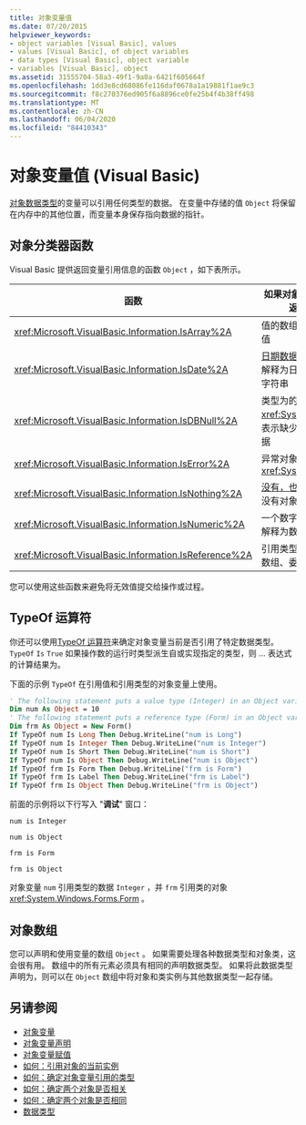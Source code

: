 ```yaml
---
title: 对象变量值
ms.date: 07/20/2015
helpviewer_keywords:
- object variables [Visual Basic], values
- values [Visual Basic], of object variables
- data types [Visual Basic], object variable
- variables [Visual Basic], object
ms.assetid: 31555704-58a3-49f1-9a0a-6421f605664f
ms.openlocfilehash: 1dd3e8cd68086fe116daf0678a1a19881f1ae9c3
ms.sourcegitcommit: f8c270376ed905f6a8896ce0fe25b4f4b38ff498
ms.translationtype: MT
ms.contentlocale: zh-CN
ms.lasthandoff: 06/04/2020
ms.locfileid: "84410343"
---
```

# <a name="object-variable-values-visual-basic"></a>对象变量值 (Visual Basic)
[对象数据类型](../../../language-reference/data-types/object-data-type.md)的变量可以引用任何类型的数据。 在变量中存储的值 `Object` 将保留在内存中的其他位置，而变量本身保存指向数据的指针。  
  
## <a name="object-classifier-functions"></a>对象分类器函数  
 Visual Basic 提供返回变量引用信息的函数 `Object` ，如下表所示。  
  
|函数|如果对象变量引用，则返回 True|  
|--------------|---------------------------------------------------|  
|<xref:Microsoft.VisualBasic.Information.IsArray%2A>|值的数组，而不是单个值|  
|<xref:Microsoft.VisualBasic.Information.IsDate%2A>|[日期数据类型](../../../language-reference/data-types/date-data-type.md)值，或可解释为日期和时间值的字符串|  
|<xref:Microsoft.VisualBasic.Information.IsDBNull%2A>|类型为的对象 <xref:System.DBNull> ，表示缺少或不存在的数据|  
|<xref:Microsoft.VisualBasic.Information.IsError%2A>|异常对象，派生自<xref:System.Exception>|  
|<xref:Microsoft.VisualBasic.Information.IsNothing%2A>|[没有，也就是说](../../../language-reference/nothing.md)，当前没有对象赋给变量|  
|<xref:Microsoft.VisualBasic.Information.IsNumeric%2A>|一个数字，或者一个可解释为数字的字符串。|  
|<xref:Microsoft.VisualBasic.Information.IsReference%2A>|引用类型（如字符串、数组、委托或类类型）|  
  
 您可以使用这些函数来避免将无效值提交给操作或过程。  
  
## <a name="typeof-operator"></a>TypeOf 运算符  
 你还可以使用[TypeOf 运算符](../../../language-reference/operators/typeof-operator.md)来确定对象变量当前是否引用了特定数据类型。 `TypeOf` `Is` `True` 如果操作数的运行时类型派生自或实现指定的类型，则 ... 表达式的计算结果为。  
  
 下面的示例 `TypeOf` 在引用值和引用类型的对象变量上使用。  
  
```vb  
' The following statement puts a value type (Integer) in an Object variable.  
Dim num As Object = 10  
' The following statement puts a reference type (Form) in an Object variable.  
Dim frm As Object = New Form()  
If TypeOf num Is Long Then Debug.WriteLine("num is Long")  
If TypeOf num Is Integer Then Debug.WriteLine("num is Integer")  
If TypeOf num Is Short Then Debug.WriteLine("num is Short")  
If TypeOf num Is Object Then Debug.WriteLine("num is Object")  
If TypeOf frm Is Form Then Debug.WriteLine("frm is Form")  
If TypeOf frm Is Label Then Debug.WriteLine("frm is Label")  
If TypeOf frm Is Object Then Debug.WriteLine("frm is Object")  
```  
  
 前面的示例将以下行写入 "**调试**" 窗口：  
  
 `num is Integer`  
  
 `num is Object`  
  
 `frm is Form`  
  
 `frm is Object`  
  
 对象变量 `num` 引用类型的数据 `Integer` ，并 `frm` 引用类的对象 <xref:System.Windows.Forms.Form> 。  
  
## <a name="object-arrays"></a>对象数组  
 您可以声明和使用变量的数组 `Object` 。 如果需要处理各种数据类型和对象类，这会很有用。 数组中的所有元素必须具有相同的声明数据类型。 如果将此数据类型声明为，则可以在 `Object` 数组中将对象和类实例与其他数据类型一起存储。  
  
## <a name="see-also"></a>另请参阅

- [对象变量](object-variables.md)
- [对象变量声明](object-variable-declaration.md)
- [对象变量赋值](object-variable-assignment.md)
- [如何：引用对象的当前实例](how-to-refer-to-the-current-instance-of-an-object.md)
- [如何：确定对象变量引用的类型](how-to-determine-what-type-an-object-variable-refers-to.md)
- [如何：确定两个对象是否相关](how-to-determine-whether-two-objects-are-related.md)
- [如何：确定两个对象是否相同](how-to-determine-whether-two-objects-are-identical.md)
- [数据类型](../data-types/index.md)
